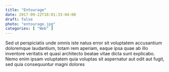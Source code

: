 ```yaml
---
title: "Entourage"
date: 2017-09-22T18:01:33-04:00
draft: false
photo: "entourage.jpg"
categories: [ "Web" ]
---
```


Sed ut perspiciatis unde omnis iste natus error sit voluptatem accusantium doloremque laudantium, totam rem aperiam, eaque ipsa quae ab illo inventore veritatis et quasi architecto beatae vitae dicta sunt explicabo. Nemo enim ipsam voluptatem quia voluptas sit aspernatur aut odit aut fugit, sed quia consequuntur magni dolores 
